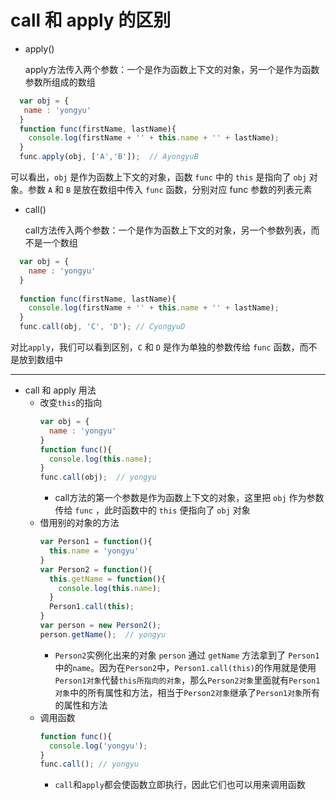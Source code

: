 call 和 apply 的区别
===

- apply()
  
  apply方法传入两个参数：一个是作为函数上下文的对象，另一个是作为函数参数所组成的数组

```javascript
  var obj = {
   name : 'yongyu'
  }
  function func(firstName, lastName){
    console.log(firstName + '' + this.name + '' + lastName);
  }
  func.apply(obj, ['A','B']);  // AyongyuB
```

  可以看出，`obj` 是作为函数上下文的对象，函数 `func` 中的 `this` 是指向了 `obj` 对象。参数 `A` 和 `B` 是放在数组中传入 `func` 函数，分别对应 func 参数的列表元素
  
- call()
  
  call方法传入两个参数：一个是作为函数上下文的对象，另一个参数列表，而不是一个数组

```javascript
  var obj = {
    name : 'yongyu'
  }
  
  function func(firstName, lastName){
    console.log(firstName + '' + this.name + '' + lastName);
  }
  func.call(obj, 'C', 'D'); // CyongyuD
```

  对比`apply`，我们可以看到区别，`C` 和 `D` 是作为单独的参数传给 `func` 函数，而不是放到数组中
  
  ---
  
- call 和 apply 用法
  - 改变`this`的指向
    ```javascript
    var obj = {
      name : 'yongyu'
    }
    function func(){
      console.log(this.name);
    }
    func.call(obj);  // yongyu
    ```
    - call方法的第一个参数是作为函数上下文的对象，这里把 `obj` 作为参数传给 `func` ，此时函数中的 `this` 便指向了 `obj` 对象
  - 借用别的对象的方法
    ```javascript
    var Person1 = function(){
      this.name = 'yongyu'
    }
    var Person2 = function(){
      this.getName = function(){
        console.log(this.name);
      }
      Person1.call(this);
    }
    var person = new Person2();
    person.getName();  // yongyu
    ```
    - `Person2`实例化出来的对象 `person` 通过 `getName` 方法拿到了 `Person1` 中的`name`。因为在`Person2`中，`Person1.call(this)`的作用就是使用`Person1对象`代替`this所指向的对象`，那么`Person2对象`里面就有`Person1对象`中的所有属性和方法，相当于`Person2对象`继承了`Person1对象`所有的属性和方法
  - 调用函数
    ```javascript
    function func(){
      console.log('yongyu');
    }
    func.call(); // yongyu
    ```
    - `call`和`apply`都会使函数立即执行，因此它们也可以用来调用函数